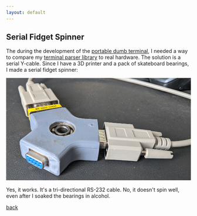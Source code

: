 ```yaml
---
layout: default
---
```


## Serial Fidget Spinner

The during the development of the [portable dumb terminal](/pages/dumb.html), I needed a way to compare my [terminal parser library](/pages/parser.html) to real hardware. The solution is a serial Y-cable. Since I have a 3D printer and a pack of skateboard bearings, I made a serial fidget spinner:

![Serial Fidget Spinner](/images/FidgetSpinner.png)

Yes, it works. It's a tri-directional RS-232 cable. No, it doesn't spin well, even after I soaked the bearings in alcohol.

[back](../)